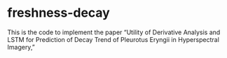 # freshness-decay
This is the code to implement the paper “Utility of Derivative Analysis and LSTM for Prediction of Decay Trend of Pleurotus Eryngii in Hyperspectral Imagery,”
